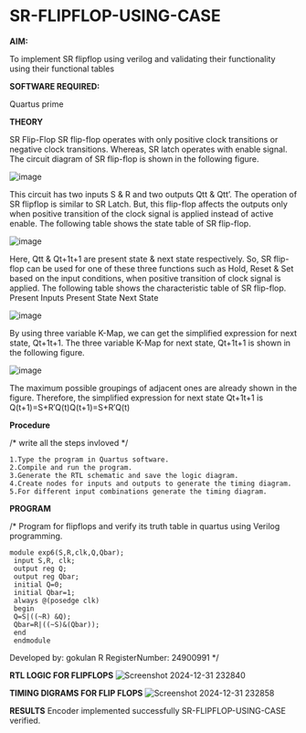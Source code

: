 # SR-FLIPFLOP-USING-CASE

**AIM:**

To implement  SR flipflop using verilog and validating their functionality using their functional tables

**SOFTWARE REQUIRED:**

Quartus prime

**THEORY**

SR Flip-Flop SR flip-flop operates with only positive clock transitions or negative clock transitions. Whereas, SR latch operates with enable signal. The circuit diagram of SR flip-flop is shown in the following figure.

![image](https://github.com/naavaneetha/SR-FLIPFLOP-USING-CASE/assets/154305477/0f710028-ad52-4d3e-9276-8714cf023a25)

 
This circuit has two inputs S & R and two outputs Qtt & Qtt’. The operation of SR flipflop is similar to SR Latch. But, this flip-flop affects the outputs only when positive transition of the clock signal is applied instead of active enable. The following table shows the state table of SR flip-flop.

![image](https://github.com/naavaneetha/SR-FLIPFLOP-USING-CASE/assets/154305477/dabfc4f4-87e3-4cbc-9472-f89ee1b5ed30)

 
Here, Qtt & Qt+1t+1 are present state & next state respectively. So, SR flip-flop can be used for one of these three functions such as Hold, Reset & Set based on the input conditions, when positive transition of clock signal is applied. The following table shows the characteristic table of SR flip-flop. Present Inputs Present State Next State

![image](https://github.com/naavaneetha/SR-FLIPFLOP-USING-CASE/assets/154305477/dd90d16c-aec5-4290-a586-e2346b1e9eb5)

 
By using three variable K-Map, we can get the simplified expression for next state, Qt+1t+1. The three variable K-Map for next state, Qt+1t+1 is shown in the following figure.

![image](https://github.com/naavaneetha/SR-FLIPFLOP-USING-CASE/assets/154305477/473efad6-d70b-4ca7-aeb7-898bbfca319f)

 
The maximum possible groupings of adjacent ones are already shown in the figure. Therefore, the simplified expression for next state Qt+1t+1 is Q(t+1)=S+R′Q(t)Q(t+1)=S+R′Q(t)

**Procedure**

/* write all the steps invloved */
```
1.Type the program in Quartus software.
2.Compile and run the program.
3.Generate the RTL schematic and save the logic diagram.
4.Create nodes for inputs and outputs to generate the timing diagram.
5.For different input combinations generate the timing diagram.
```

**PROGRAM**

/* Program for flipflops and verify its truth table in quartus using Verilog programming.
```
module exp6(S,R,clk,Q,Qbar); 
 input S,R, clk; 
 output reg Q; 
 output reg Qbar; 
 initial Q=0; 
 initial Qbar=1; 
 always @(posedge clk)
 begin 
 Q=S|((~R) &Q); 
 Qbar=R|((~S)&(Qbar)); 
 end 
 endmodule
```
Developed by: gokulan R RegisterNumber: 24900991
*/

**RTL LOGIC FOR FLIPFLOPS**
![Screenshot 2024-12-31 232840](https://github.com/user-attachments/assets/9ebf290a-1c12-4311-82a4-9357cdd50585)


**TIMING DIGRAMS FOR FLIP FLOPS**
![Screenshot 2024-12-31 232858](https://github.com/user-attachments/assets/a1cc6953-dd0f-4014-a847-0d8fcca6664a)


**RESULTS**
Encoder implemented successfully SR-FLIPFLOP-USING-CASE verified.
